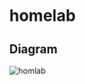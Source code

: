 # homelab

## Diagram
![homlab](https://github.com/user-attachments/assets/2e8ead4b-4612-4aaf-bda3-f428fcad12d5)
